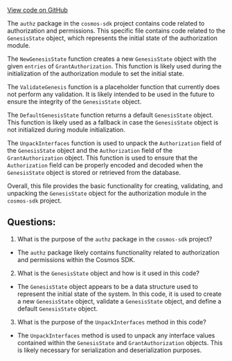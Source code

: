 [View code on GitHub](https://github.com/cosmos/cosmos-sdk.git/x/authz/genesis.go)

The `authz` package in the `cosmos-sdk` project contains code related to authorization and permissions. This specific file contains code related to the `GenesisState` object, which represents the initial state of the authorization module.

The `NewGenesisState` function creates a new `GenesisState` object with the given `entries` of `GrantAuthorization`. This function is likely used during the initialization of the authorization module to set the initial state.

The `ValidateGenesis` function is a placeholder function that currently does not perform any validation. It is likely intended to be used in the future to ensure the integrity of the `GenesisState` object.

The `DefaultGenesisState` function returns a default `GenesisState` object. This function is likely used as a fallback in case the `GenesisState` object is not initialized during module initialization.

The `UnpackInterfaces` function is used to unpack the `Authorization` field of the `GenesisState` object and the `Authorization` field of the `GrantAuthorization` object. This function is used to ensure that the `Authorization` field can be properly encoded and decoded when the `GenesisState` object is stored or retrieved from the database.

Overall, this file provides the basic functionality for creating, validating, and unpacking the `GenesisState` object for the authorization module in the `cosmos-sdk` project.
## Questions: 
 1. What is the purpose of the `authz` package in the `cosmos-sdk` project?
- The `authz` package likely contains functionality related to authorization and permissions within the Cosmos SDK.

2. What is the `GenesisState` object and how is it used in this code?
- The `GenesisState` object appears to be a data structure used to represent the initial state of the system. In this code, it is used to create a new `GenesisState` object, validate a `GenesisState` object, and define a default `GenesisState` object.

3. What is the purpose of the `UnpackInterfaces` method in this code?
- The `UnpackInterfaces` method is used to unpack any interface values contained within the `GenesisState` and `GrantAuthorization` objects. This is likely necessary for serialization and deserialization purposes.